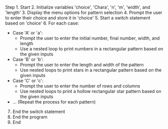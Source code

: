 Step 1. Start
2. Initialize variables 'choice', 'Chara', 'n', 'm', 'width', and 'length'
3. Display the menu options for pattern selection
4. Prompt the user to enter their choice and store it in 'choice'
5. Start a switch statement based on 'choice'
6. For each case:
   - Case 'A' or 'a':
     - Prompt the user to enter the initial number, final number, width, and length
     - Use a nested loop to print numbers in a rectangular pattern based on the given inputs
   - Case 'B' or 'b':
     - Prompt the user to enter the length and width of the pattern
     - Use nested loops to print stars in a rectangular pattern based on the given inputs
   - Case 'C' or 'c':
     - Prompt the user to enter the number of rows and columns
     - Use nested loops to print a hollow rectangular star pattern based on the given inputs
   - ... (Repeat the process for each pattern)
7. End the switch statement
8. End the program
9. End

